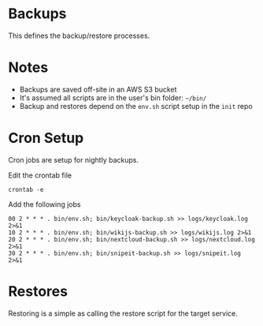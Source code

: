 # Backups
This defines the backup/restore processes.

# Notes
 * Backups are saved off-site in an AWS S3 bucket
 * It's assumed all scripts are in the user's bin folder: ```~/bin/```
 * Backup and restores depend on the ```env.sh``` script setup in the ```init``` repo

# Cron Setup
Cron jobs are setup for nightly backups.

Edit the crontab file
```
crontab -e
```

Add the following jobs
```
00 2 * * * . bin/env.sh; bin/keycloak-backup.sh >> logs/keycloak.log 2>&1
10 2 * * * . bin/env.sh; bin/wikijs-backup.sh >> logs/wikijs.log 2>&1
20 2 * * * . bin/env.sh; bin/nextcloud-backup.sh >> logs/nextcloud.log 2>&1
30 2 * * * . bin/env.sh; bin/snipeit-backup.sh >> logs/snipeit.log 2>&1
```

# Restores
Restoring is a simple as calling the restore script for the target service.
